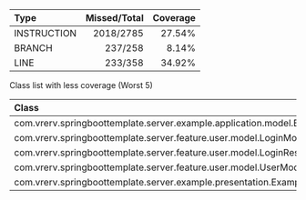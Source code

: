|Type       |Missed/Total|Coverage|
|:---       |        ---:|    ---:|
|INSTRUCTION|   2018/2785|  27.54%|
|BRANCH     |     237/258|   8.14%|
|LINE       |     233/358|  34.92%|

Class list with less coverage (Worst 5)

|Class                                                                                 |Instructions(C0)|Branches(C1)|
|:---                                                                                  |            ---:|        ---:|
|com.vrerv.springboottemplate.server.example.application.model.ExampleUserResponseModel| 123/171(28.07%)|30/30(0.00%)|
|com.vrerv.springboottemplate.server.feature.user.model.LoginModel                     |  128/128(0.00%)|22/22(0.00%)|
|com.vrerv.springboottemplate.server.feature.user.model.LoginResponseModel             |  128/128(0.00%)|22/22(0.00%)|
|com.vrerv.springboottemplate.server.feature.user.model.UserModel                      |  128/128(0.00%)|22/22(0.00%)|
|com.vrerv.springboottemplate.server.example.presentation.ExampleUserEndpoint$UserName |  118/118(0.00%)|22/22(0.00%)|
